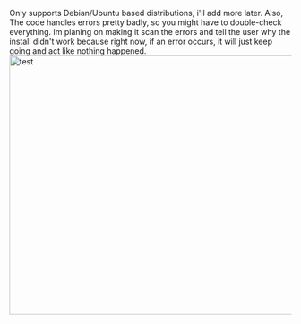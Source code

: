Only supports Debian/Ubuntu based distributions, i'll add more later. Also, The code handles errors pretty badly, so you might have to double-check everything. 
Im planing on making it scan the errors and tell the user why the install didn't work because right now, if an error occurs, it will just keep going and act like nothing happened.
<img width="655" height="463" alt="test" src="https://github.com/user-attachments/assets/1b205928-27cf-496e-8da7-39cd2cfe2f9f" />
